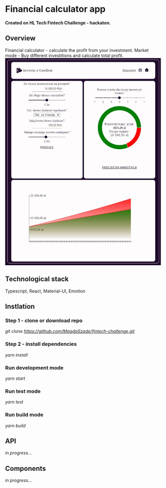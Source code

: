 # Financial calculator app

**Created on HL Tech Fintech Challenge - hackaton.**

## Overview

Financial calculator - calculate the profit from your investment.
Market mode - Buy different investitions and calculate total profit.
![home view](/img/home.jpg)

## Technological stack

Typescript, React, Material-UI, Emotion

## Instlation

### Step 1 - clone or download repo

_git clone https://github.com/MagdaSzade/fintech-challenge.git_

### Step 2 - install dependencies

_yarn install_

### Run development mode

_yarn start_

### Run test mode

_yarn test_

### Run build mode

_yarn build_

## API

_in progress..._

## Components

_in progress..._
